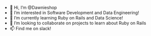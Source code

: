 - 👋 Hi, I’m @Dawnieshop
- 👀 I’m interested in Software Development and Data Engineering!
- 🌱 I’m currently learning Ruby on Rails and Data Science! 
- 💞️ I’m looking to collaborate on projects to learn about Ruby on Rails 
- 📫 Find me on slack! 

<!---
Dawnieshop/Dawnieshop is a ✨ special ✨ repository because its `README.md` (this file) appears on your GitHub profile.
You can click the Preview link to take a look at your changes.
--->
